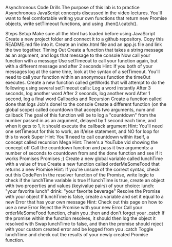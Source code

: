 Asynchronous Code Drills
The purpose of this lab is to practice Asynchronous JavaScript concepts discussed in the video lectures. You'll want to feel comfortable writing your own functions that return new Promise objects, write setTimeout functions, and using .then()/.catch().

Steps
Setup
Make sure all the html has loaded before using JavaScript
Create a new project folder and connect it to a github repository. Copy this README.md file into it.
Create an index.html file and an app.js file and link the two together.
Timing Out
Create a function that takes a string message as an argument, and logs that message to the console
Now call your function with a message
Use setTimeout to call your function again, but with a different message and after 2 seconds
Hint: If you both of your messages log at the same time, look at the syntax of a setTimeout. You'll need to call your function within an anonymous function the timeOut executes.
Create a new function called getWords that will attempt to do the following using several setTimeout calls:
Log a word instantly
After 3 seconds, log another word
After 2 seconds, log another word
After 1 second, log a final word
Callbacks and Recursion
Create a function called done that logs Job's done! to the console
Create a different function (on the global scope) called countdown that accepts two arguments, num and callback
The goal of this function will be to log a "countdown" from the number passed in as an argument, delayed by 1 second each time, and when it gets to 1, it should execute the callback argument
Hint: You'll need one setTimeout for this to work, an if/else statement, and NO for loop for this to work
Super Hint: You'll need to call countdown within itself, a concept called recursion
Mega Hint: There's a YouTube vid showing the concept off
Call the countdown function and pass it two arguments: a number of seconds to countdown from and the done function and see if it works
Promises Promises ;)
Create a new global variable called lunchTime with a value of true
Create a new function called orderMeSomeFood that returns a new Promise
Hint: If you're unsure of the correct syntax, check out this CodePen
In the resolver function of the Promise, write logic to check if the lunchTime variable is true
If lunchTime is true, create an object with two properties and values (key/value pairs) of your choice:
lunch: "your favorite lunch"
drink: "your favorite beverage"
Resolve the Promise with your object
If lunchTime is false, create a variable and set it equal to a new Error that has your own message
Hint: Check out this page on how to use a new Error
Reject the Promise with your new Error
Call your orderMeSomeFood function, chain you .then and don't forget your .catch
If the promise within the function resolves, it should then log the object it resolved with
Swap lunchTime to false, and then the promise should reject with your custom created error and be logged from you .catch
Toggle lunchTime and check out the results of your newly created Promise function.
